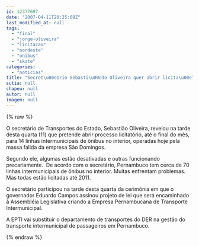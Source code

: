 ```yaml
---
id: 12377697
date: "2007-04-11T20:25:00Z"
last_modified_at: null
tags:
  - "final"
  - "jorge-oliveira"
  - "licitacao"
  - "nordeste"
  - "onibus"
  - "skate"
categories:
  - "noticias"
title: "Secret\u00e1rio Sebasti\u00e3o Oliveira quer abrir licita\u00e7\u00e3o para 14 linhas de \u00f4nibus at\u00e9 o final deste m\u00eas"
sutia: null
chapeu: null
autor: null
imagem: null
---
```

{% raw %}
<p><P>O&nbsp;secretário de Transportes do Estado, Sebastião Oliveira, revelou na tarde desta quarta (11) que pretende abrir processo licitatório, até o final do mês, para 14 linhas intermunicipais de ônibus no interior,&nbsp;operadas hoje&nbsp;pela massa falida da empresa São Domingos. </P></p>
<p><P>Segundo ele, algumas estão desativadas e outras funcionando precariamente. &nbsp;De acordo com o secretário, Pernambuco tem cerca de 70 linhas intermunicipais de ônibus no interior. Muitas enfrentam problemas. Mas todas estão licitadas até 2011.</P></p>
<p><P>O secretário participou na tarde desta quarta da cerimônia em que o governador Eduardo Campos assinou projeto de lei que será encaminhado à Assembléia Legislativa criando a Empresa Pernambucana de Transporte Intermunicipal.</P></p>
<p><P>A EPTI vai substituir o departamento de transportes do DER na gestão do transporte intermunicipal de passageiros em Pernambuco.</P> </p>
{% endraw %}